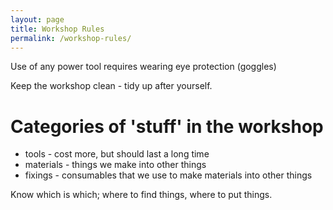 ```yaml
---
layout: page
title: Workshop Rules
permalink: /workshop-rules/
---
```


Use of any power tool requires wearing eye protection (goggles)

Keep the workshop clean - tidy up after yourself.

Categories of 'stuff' in the workshop
=====================================

* tools - cost more, but should last a long time
* materials - things we make into other things
* fixings - consumables that we use to make materials into other things

Know which is which; where to find things, where to put things.


